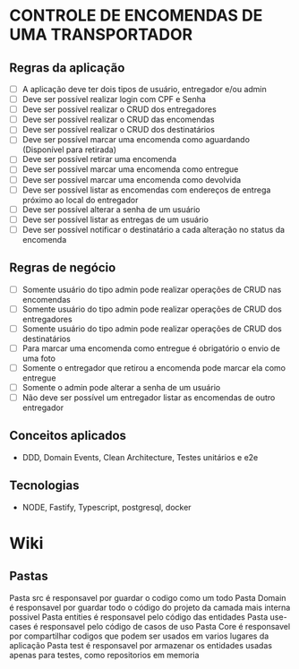 # CONTROLE DE ENCOMENDAS DE UMA TRANSPORTADOR

## Regras da aplicação 
- [ ] A aplicação deve ter dois tipos de usuário, entregador e/ou admin
- [ ] Deve ser possível realizar login com CPF e Senha
- [ ] Deve ser possível realizar o CRUD dos entregadores
- [ ] Deve ser possível realizar o CRUD das encomendas
- [ ] Deve ser possível realizar o CRUD dos destinatários
- [ ] Deve ser possível marcar uma encomenda como aguardando (Disponível para retirada)
- [ ] Deve ser possível retirar uma encomenda
- [ ] Deve ser possível marcar uma encomenda como entregue
- [ ] Deve ser possível marcar uma encomenda como devolvida
- [ ] Deve ser possível listar as encomendas com endereços de entrega próximo ao local do entregador
- [ ] Deve ser possível alterar a senha de um usuário
- [ ] Deve ser possível listar as entregas de um usuário
- [ ] Deve ser possível notificar o destinatário a cada alteração no status da encomenda

## Regras de negócio
- [ ] Somente usuário do tipo admin pode realizar operações de CRUD nas encomendas
- [ ] Somente usuário do tipo admin pode realizar operações de CRUD dos entregadores
- [ ] Somente usuário do tipo admin pode realizar operações de CRUD dos destinatários
- [ ] Para marcar uma encomenda como entregue é obrigatório o envio de uma foto
- [ ] Somente o entregador que retirou a encomenda pode marcar ela como entregue
- [ ] Somente o admin pode alterar a senha de um usuário
- [ ] Não deve ser possível um entregador listar as encomendas de outro entregador

## Conceitos aplicados
- DDD, Domain Events, Clean Architecture, Testes unitários e e2e

## Tecnologias
- NODE, Fastify, Typescript, postgresql, docker

# Wiki
## Pastas 
Pasta src é responsavel por guardar o codigo como um todo
Pasta Domain é responsavel por guardar todo o código do projeto da camada mais interna possivel
Pasta entities é responsavel pelo código das entidades
Pasta use-cases é responsavel pelo código de casos de uso 
Pasta Core é responsavel por compartilhar codigos que podem ser usados em varios lugares da aplicação
Pasta test é responsavel por armazenar os entidades usadas apenas para testes, como repositorios em memoria